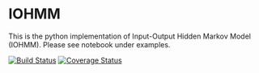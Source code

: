 # IOHMM
This is the python implementation of Input-Output Hidden Markov Model (IOHMM).
Please see notebook under examples.

[![Build Status](https://travis-ci.org/Mogeng/IOHMM.svg?branch=master)](https://travis-ci.org/Mogeng/IOHMM) [![Coverage Status](https://coveralls.io/repos/github/Mogeng/IOHMM/badge.svg)](https://coveralls.io/github/Mogeng/IOHMM)